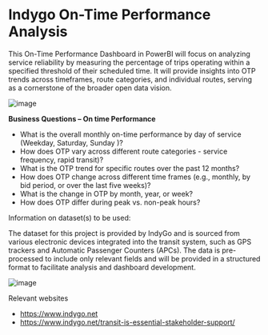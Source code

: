 # Indygo On-Time Performance Analysis
This On-Time Performance Dashboard in PowerBI will focus on analyzing service reliability by measuring the percentage of trips operating within a specified threshold of their scheduled time. It will provide insights into OTP trends across timeframes, route categories, and individual routes, serving as a cornerstone of the broader open data vision.

![image](https://github.com/user-attachments/assets/86fd7928-6b33-43dc-9ab8-0a78e5c24dfe)


**Business Questions – On time Performance**

- What is the overall monthly on-time performance by day of service (Weekday, Saturday, Sunday )?
- How does OTP vary across different route categories - service frequency, rapid transit)?
- What is the OTP trend for specific routes over the past 12 months?
- How does OTP change across different time frames (e.g., monthly, by bid period, or over the last five weeks)?
- What is the change in OTP by month, year, or week?
- How does OTP differ during peak vs. non-peak hours?

Information on dataset(s) to be used:

The dataset for this project is provided by IndyGo and is sourced from various electronic devices integrated into the transit system, such as GPS trackers and Automatic Passenger Counters (APCs).
The data is pre-processed to include only relevant fields and will be provided in a structured format to facilitate analysis and dashboard development.

![image](https://github.com/user-attachments/assets/918d1216-c4bb-4fe1-99e2-6095194e2904)

Relevant websites

- https://www.indygo.net
- https://www.indygo.net/transit-is-essential-stakeholder-support/
